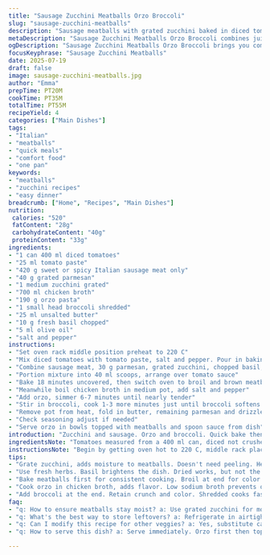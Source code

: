 ```yaml
---
title: "Sausage Zucchini Meatballs Orzo Broccoli"
slug: "sausage-zucchini-meatballs"
description: "Sausage meatballs with grated zucchini baked in diced tomatoes and tomato paste sauce. Orzo cooked al dente in chicken broth with shredded broccoli stirred in at the end. Parmesan and butter finish the savory orzo. The meatballs bake first, then broil briefly to brown. Orzo simmers about 6 minutes before adding broccoli for 2 more. Simple seasoning with salt and pepper throughout. Combines soft meatballs, juicy tomato sauce, tender orzo, and fresh broccoli for texture contrast. Uses sweet or hot Italian sausage, no nuts or eggs, easy to prep and cook in under 45 minutes."
metaDescription: "Sausage Zucchini Meatballs Orzo Broccoli combines juicy meatballs with savory orzo. Flavorful, filling, quick to prepare in under an hour."
ogDescription: "Sausage Zucchini Meatballs Orzo Broccoli brings you comforting meatballs with orzo. Perfect weeknight meal in less than an hour."
focusKeyphrase: "Sausage Zucchini Meatballs"
date: 2025-07-19
draft: false
image: sausage-zucchini-meatballs.jpg
author: "Emma"
prepTime: PT20M
cookTime: PT35M
totalTime: PT55M
recipeYield: 4
categories: ["Main Dishes"]
tags:
- "Italian"
- "meatballs"
- "quick meals"
- "comfort food"
- "one pan"
keywords:
- "meatballs"
- "zucchini recipes"
- "easy dinner"
breadcrumb: ["Home", "Recipes", "Main Dishes"]
nutrition: 
 calories: "520"
 fatContent: "28g"
 carbohydrateContent: "40g"
 proteinContent: "33g"
ingredients:
- "1 can 400 ml diced tomatoes"
- "25 ml tomato paste"
- "420 g sweet or spicy Italian sausage meat only"
- "40 g grated parmesan"
- "1 medium zucchini grated"
- "700 ml chicken broth"
- "190 g orzo pasta"
- "1 small head broccoli shredded"
- "25 ml unsalted butter"
- "10 g fresh basil chopped"
- "5 ml olive oil"
- "salt and pepper"
instructions:
- "Set oven rack middle position preheat to 220 C"
- "Mix diced tomatoes with tomato paste, salt and pepper. Pour in baking dish approx 33x23 cm and set aside"
- "Combine sausage meat, 30 g parmesan, grated zucchini, chopped basil, salt and pepper gently but thoroughly"
- "Portion mixture into 40 ml scoops, arrange over tomato sauce"
- "Bake 18 minutes uncovered, then switch oven to broil and brown meatballs for 4-6 minutes until cooked and golden"
- "Meanwhile boil chicken broth in medium pot, add salt and pepper"
- "Add orzo, simmer 6-7 minutes until nearly tender"
- "Stir in broccoli, cook 1-3 more minutes just until broccoli softens but remains bright"
- "Remove pot from heat, fold in butter, remaining parmesan and drizzle olive oil, stir evenly"
- "Check seasoning adjust if needed"
- "Serve orzo in bowls topped with meatballs and spoon sauce from dish"
introduction: "Zucchini and sausage. Orzo and broccoli. Quick bake then broil finish. Meaty, slightly spicy, slightly sweet. Tomato sauce soaks the bottom. Meatballs hold moisture with grated zucchini mixed in, adds texture and moisture. Orzo cooks in broth, not water, salty and flavorful. Broccoli shredded so it cooks fast with orzo last minutes of simmer. Butter and parmesan melt into orzo after removed from heat, creamy finish, no cream used. Basil chopped fine gives fresh herby notes. Simple, no fuss, one pan meatballs alongside easy orzo. Ready less than an hour. Clean kitchen. Hands off except stirring or scooping. Minimal pots. Intense flavors. Bright green broccoli contrasts red sauce and golden crust on meatballs."
ingredientsNote: "Tomatoes measured from a 400 ml can, diced not crushed for chunk texture. Tomato paste reduced amount to balance acidity without overpowering. Sausage meat drained of casing, mild or spicy depending on taste. Parmesan fresh grated not pre-grated, for rich flavor and melting. Zucchini peeled or not – peeling optional, grated converts hidden greens into moist addition in meatballs, helps juiciness. Chicken broth preferably low sodium to control salt levels. Orzo measured by weight for accuracy. Broccoli finely shredded to cook quickly and evenly with orzo near end of cooking. Butter unsalted for clean flavor. Added fresh basil gives earthy aroma without overpowering. Olive oil drizzle after cooking for subtle richness. Salt and pepper throughout for seasoning control. No eggs for binder, zucchini replaces moisture and binding properties. Added basil not original but gives herbal twist and color contrast."
instructionsNote: "Begin by getting oven hot to 220 C, middle rack placement for even cooking. Tomato base mixed first, salt and pepper added directly, ensures sauce flavor foundation. Meatball mixture handled lightly, do not overmix to keep texture tender. Using a 40 ml scoop ensures uniform meatball size for even cooking. Bake uncovered to allow tomato sauce to reduce slightly and evaporate excess liquid. Broil step added to caramelize and brown meatball surface for texture contrast. While baking, broth is boiled for orzo cooking. Orzo cooked just shy of full doneness at 6-7 minutes to avoid mush after broccoli addition. Broccoli stirred in last, cooks 1 to 3 minutes depending on desired texture, retains bright color and slight crunch. Removing pot from heat immediately after maximizes butter and parmesan melting without overcooking pasta. Drizzling olive oil last adds extra silkiness and flavor layer. Serving situates orzo first, meatballs and sauce spooned atop, keeping plating rustic and accessible. Salt and pepper adjustments repeated after butter and parmesan added to taste test final seasoning. Timing flexible by a minute or two at bake and boil stages with no major compromise."
tips:
- "Grate zucchini, adds moisture to meatballs. Doesn't need peeling. Helps tender texture. Can switch to yellow squash. Good for stealth veggies."
- "Use fresh herbs. Basil brightens the dish. Dried works, but not the same. Fresh gives more flavor. Swapping for oregano is fine."
- "Bake meatballs first for consistent cooking. Broil at end for color. Check internal temp if unsure doneness. 74 C is safe."
- "Cook orzo in chicken broth, adds flavor. Low sodium broth prevents oversalting. Simmer pasta until nearly tender; stop cooking to avoid mush."
- "Add broccoli at the end. Retain crunch and color. Shredded cooks fast. Larger pieces may take longer. Keep an eye on timing."
faq:
- "q: How to ensure meatballs stay moist? a: Use grated zucchini for moisture. Combine gently. Avoid overmixing. Consistency matters here."
- "q: What's the best way to store leftovers? a: Refrigerate in airtight container. Reheat on stovetop. Add splash of broth to keep moist. Can freeze meatballs safely."
- "q: Can I modify this recipe for other veggies? a: Yes, substitute carrots or bell peppers. Just adjust cooking time. Aim for similar size pieces for even cooking."
- "q: How to serve this dish? a: Serve immediately. Orzo first then top with meatballs. Spoon sauce from bottom around. Presentation rustic, appetizing."

---
```

